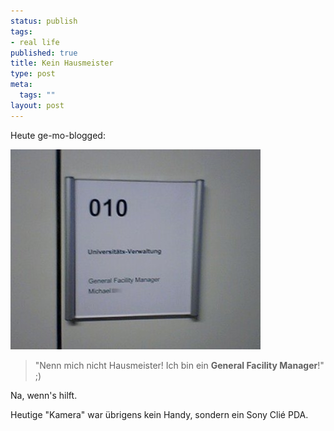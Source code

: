 ```yaml
--- 
status: publish
tags: 
- real life
published: true
title: Kein Hausmeister
type: post
meta: 
  tags: ""
layout: post
---
```

Heute ge-mo-blogged:

<img src='/media/wp/050405facilitymanager.jpg' alt='General Facility Manager' class="centered border" />

<blockquote>"Nenn mich nicht Hausmeister! Ich bin ein <strong>General Facility Manager</strong>!" ;)</blockquote>

Na, wenn's hilft.

Heutige "Kamera" war übrigens kein Handy, sondern ein Sony Clié PDA.
